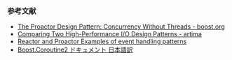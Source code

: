 
### 参考文献

- [The Proactor Design Pattern: Concurrency Without Threads - boost.org](https://www.boost.org/doc/libs/1_82_0/doc/html/boost_asio/overview/core/async.html)
- [Comparing Two High-Performance I/O Design Patterns - artima](https://www.artima.com/articles/comparing-two-high-performance-io-design-patterns)
- [Reactor and Proactor Examples of event handling patterns](http://didawiki.cli.di.unipi.it/lib/exe/fetch.php/magistraleinformatica/tdp/tpd_reactor_proactor.pdf)
- [Boost.Coroutine2 ドキュメント 日本語訳](https://kumar8600.gitbooks.io/boost-coroutine2-doc-ja/content/)